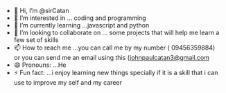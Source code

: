 - 👋 Hi, I’m @sirCatan
- 👀 I’m interested in ... coding and programming
- 🌱 I’m currently learning ...javascript and python
- 💞️ I’m looking to collaborate on ... some projects that will help me learn a few set of skills
- 📫 How to reach me ...you can call me by my number ( 09456359884) or you can send me an email using this (johnpaulcatan3@gmail.com
- 😄 Pronouns: ...He
- ⚡ Fun fact: ...i enjoy learning new things specially if it is a skill that i can use to improve my self and my career

<!---
sirCatan/sirCatan is a ✨ special ✨ repository because its `README.md` (this file) appears on your GitHub profile.
You can click the Preview link to take a look at your changes.
--->

